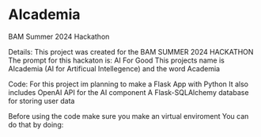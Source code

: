 # AIcademia
BAM Summer 2024 Hackathon

Details:
This project was created for the BAM SUMMER 2024 HACKATHON
The prompt for this hackaton is: AI For Good
This projects name is AIcademia (AI for Artificual Intellegence) and the word Academia

Code:
For this project im planning to make a Flask App with Python
It also includes OpenAI API for the AI component
A Flask-SQLAlchemy database for storing user data

Before using the code make sure you make an virtual enviroment
You can do that by doing:
